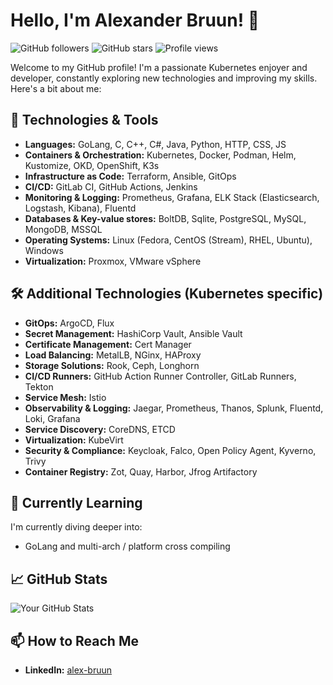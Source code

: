 # Hello, I'm Alexander Bruun! 👋

![GitHub followers](https://img.shields.io/github/followers/alexander-bruun?style=social) 
![GitHub stars](https://img.shields.io/github/stars/alexander-bruun?style=social) 
![Profile views](https://komarev.com/ghpvc/?username=alexander-bruun&color=green)

Welcome to my GitHub profile! I'm a passionate Kubernetes enjoyer and developer, constantly exploring new technologies and improving my skills. Here's a bit about me:

## 🔧 Technologies & Tools

- **Languages:** GoLang, C, C++, C#, Java, Python, HTTP, CSS, JS
- **Containers & Orchestration:** Kubernetes, Docker, Podman, Helm, Kustomize, OKD, OpenShift, K3s
- **Infrastructure as Code:** Terraform, Ansible, GitOps
- **CI/CD:** GitLab CI, GitHub Actions, Jenkins
- **Monitoring & Logging:** Prometheus, Grafana, ELK Stack (Elasticsearch, Logstash, Kibana), Fluentd
- **Databases & Key-value stores:** BoltDB, Sqlite, PostgreSQL, MySQL, MongoDB, MSSQL
- **Operating Systems:** Linux (Fedora, CentOS (Stream), RHEL, Ubuntu), Windows
- **Virtualization:** Proxmox, VMware vSphere

## 🛠️ Additional Technologies (Kubernetes specific)

- **GitOps:** ArgoCD, Flux
- **Secret Management:** HashiCorp Vault, Ansible Vault
- **Certificate Management:** Cert Manager
- **Load Balancing:** MetalLB, NGinx, HAProxy
- **Storage Solutions:** Rook, Ceph, Longhorn
- **CI/CD Runners:** GitHub Action Runner Controller, GitLab Runners, Tekton
- **Service Mesh:** Istio
- **Observability & Logging:** Jaegar, Prometheus, Thanos, Splunk, Fluentd, Loki, Grafana
- **Service Discovery:** CoreDNS, ETCD
- **Virtualization:** KubeVirt
- **Security & Compliance:** Keycloak, Falco, Open Policy Agent, Kyverno, Trivy
- **Container Registry:** Zot, Quay, Harbor, Jfrog Artifactory

## 🌱 Currently Learning

I'm currently diving deeper into:

- GoLang and multi-arch / platform cross compiling

## 📈 GitHub Stats

![Your GitHub Stats](https://github-readme-stats.vercel.app/api?username=alexander-bruun&show_icons=true&theme=radical)

## 📫 How to Reach Me

- **LinkedIn:** [alex-bruun](https://www.linkedin.com/in/alex-bruun)
